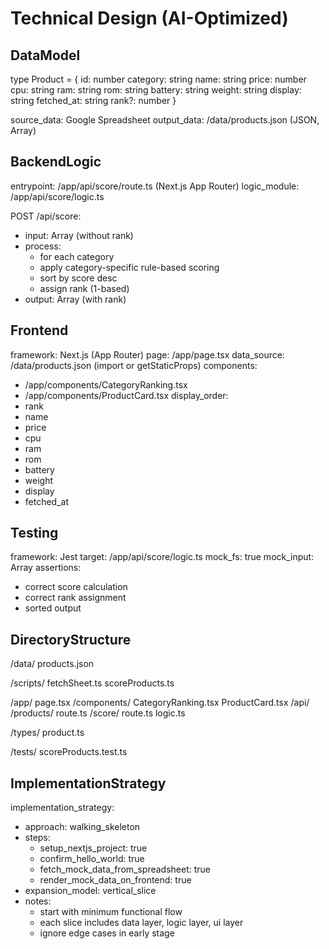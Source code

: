 # Technical Design (AI-Optimized)

## DataModel

type Product = {
  id: number
  category: string
  name: string
  price: number
  cpu: string
  ram: string
  rom: string
  battery: string
  weight: string
  display: string
  fetched_at: string
  rank?: number
}

source_data: Google Spreadsheet
output_data: /data/products.json (JSON, Array<Product>)

## BackendLogic

entrypoint: /app/api/score/route.ts (Next.js App Router)
logic_module: /app/api/score/logic.ts

POST /api/score:
  - input: Array<Product> (without rank)
  - process:
      - for each category
      - apply category-specific rule-based scoring
      - sort by score desc
      - assign rank (1-based)
  - output: Array<Product> (with rank)

## Frontend

framework: Next.js (App Router)
page: /app/page.tsx
data_source: /data/products.json (import or getStaticProps)
components:
  - /app/components/CategoryRanking.tsx
  - /app/components/ProductCard.tsx
display_order:
  - rank
  - name
  - price
  - cpu
  - ram
  - rom
  - battery
  - weight
  - display
  - fetched_at

## Testing

framework: Jest
target: /app/api/score/logic.ts
mock_fs: true
mock_input: Array<Product>
assertions:
  - correct score calculation
  - correct rank assignment
  - sorted output

## DirectoryStructure

/data/
  products.json

/scripts/
  fetchSheet.ts
  scoreProducts.ts

/app/
  page.tsx
  /components/
    CategoryRanking.tsx
    ProductCard.tsx
  /api/
    /products/
      route.ts
    /score/
      route.ts
      logic.ts

/types/
  product.ts

/tests/
  scoreProducts.test.ts

## ImplementationStrategy

implementation_strategy:
  - approach: walking_skeleton
  - steps:
    - setup_nextjs_project: true
    - confirm_hello_world: true
    - fetch_mock_data_from_spreadsheet: true
    - render_mock_data_on_frontend: true
  - expansion_model: vertical_slice
  - notes:
    - start with minimum functional flow
    - each slice includes data layer, logic layer, ui layer
    - ignore edge cases in early stage
